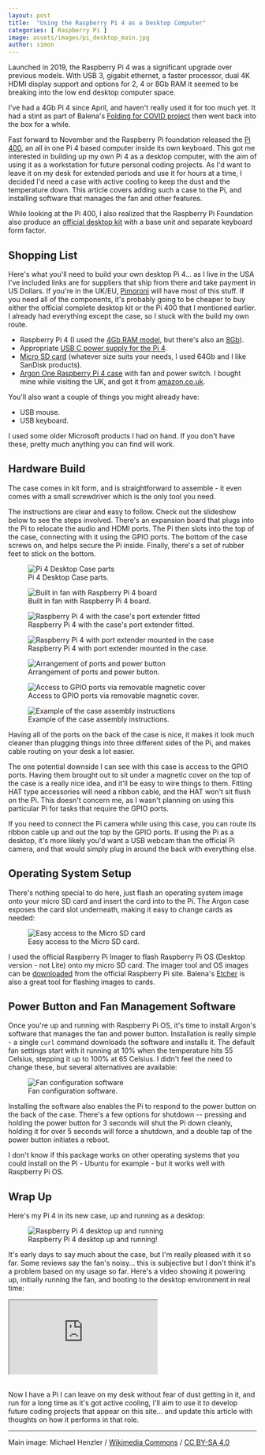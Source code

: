 ```yaml
---
layout: post
title:  "Using the Raspberry Pi 4 as a Desktop Computer"
categories: [ Raspberry Pi ]
image: assets/images/pi_desktop_main.jpg
author: simon
---
```

Launched in 2019, the Raspberry Pi 4 was a significant upgrade over previous models.  With USB 3, gigabit ethernet, a faster processor, dual 4K HDMI display support and options for 2, 4 or 8Gb RAM it seemed to be breaking into the low end desktop computer space.

I've had a 4Gb Pi 4 since April, and haven't really used it for too much yet.  It had a stint as part of Balena's [Folding for COVID project](https://www.balena.io/blog/balena-enables-more-devices-to-join-rosetta-home-to-research-covid-19/) then went back into the box for a while.

Fast forward to November and the Raspberry Pi foundation released the [Pi 400](https://www.raspberrypi.org/products/raspberry-pi-400/?resellerType=home), an all in one Pi 4 based computer inside its own keyboard.  This got me interested in building up my own Pi 4 as a desktop computer, with the aim of using it as a workstation for future personal coding projects.  As I'd want to leave it on my desk for extended periods and use it for hours at a time, I decided I'd need a case with active cooling to keep the dust and the temperature down.  This article covers adding such a case to the Pi, and installing software that manages the fan and other features.

While looking at the Pi 400, I also realized that the Raspberry Pi Foundation also produce an [official desktop kit](https://shop.pimoroni.com/products/raspberry-pi-4-desktop-kit?variant=31856456171603) with a base unit and separate keyboard form factor.

## Shopping List

Here's what you'll need to build your own desktop Pi 4... as I live in the USA I've included links are for suppliers that ship from there and take payment in US Dollars.  If you're in the UK/EU, [Pimoroni](https://shop.pimoroni.com/) will have most of this stuff.  If you need all of the components, it's probably going to be cheaper to buy either the official complete desktop kit or the Pi 400 that I mentioned earlier.  I already had everything except the case, so I stuck with the build my own route.

* Raspberry Pi 4 (I used the [4Gb RAM model](https://www.adafruit.com/product/4296), but there's also an [8Gb](https://www.adafruit.com/product/4564)).
* Appropriate [USB C power supply for the Pi 4](https://www.adafruit.com/product/4298).
* [Micro SD card](https://www.amazon.com/SanDisk-Ultra-microSDHC-Memory-Adapter/dp/B08GYBBBBH) (whatever size suits your needs, I used 64Gb and I like SanDisk products).
* [Argon One Raspberry Pi 4 case](https://www.argon40.com/catalog/product/view/id/52/s/argon-one-raspberry-pi-4-case/category/4/) with fan and power switch.  I bought mine while visiting the UK, and got it from [amazon.co.uk](https://www.amazon.co.uk/gp/product/B086JXR75B/).

You'll also want a couple of things you might already have:

* USB mouse.
* USB keyboard.

I used some older Microsoft products I had on hand.  If you don't have these, pretty much anything you can find will work.

## Hardware Build

The case comes in kit form, and is straightforward to assemble - it even comes with a small screwdriver which is the only tool you need.

The instructions are clear and easy to follow.  Check out the slideshow below to see the steps involved.  There's an expansion board that plugs into the Pi to relocate the audio and HDMI ports.  The Pi then slots into the top of the case, connecting with it using the GPIO ports.  The bottom of the case screws on, and helps secure the Pi inside.  Finally, there's a set of rubber feet to stick on the bottom. 

<div class="slick-carousel">
    <div>
        <figure class="figure">
        <img src="{{ site.baseurl }}/assets/images/pi_desktop_1_case_parts.jpg" class="figure-img img-fluid" alt="Pi 4 Desktop Case parts">
        <figcaption class="figure-caption text-center">Pi 4 Desktop Case parts.</figcaption>
        </figure>
    </div>
    <div>
        <figure class="figure">
        <img src="{{ site.baseurl }}/assets/images/pi_desktop_2_case_fan_with_pi.jpg" class="figure-img img-fluid" alt="Built in fan with Raspberry Pi 4 board">
        <figcaption class="figure-caption text-center">Built in fan with Raspberry Pi 4 board.</figcaption>
        </figure>
    </div>
    <div>
        <figure class="figure">
        <img src="{{ site.baseurl }}/assets/images/pi_desktop_3_case_port_extender_fitted.jpg" class="figure-img img-fluid" alt="Raspberry Pi 4 with the case's port extender fitted">
        <figcaption class="figure-caption text-center">Raspberry Pi 4 with the case's port extender fitted.</figcaption>
        </figure>
    </div>
    <div>
        <figure class="figure">
        <img src="{{ site.baseurl }}/assets/images/pi_desktop_4_pi_in_top_of_case.jpg" class="figure-img img-fluid" alt="Raspberry Pi 4 with port extender mounted in the case">
        <figcaption class="figure-caption text-center">Raspberry Pi 4 with port extender mounted in the case.</figcaption>
        </figure>
    </div>
    <div>
        <figure class="figure">
        <img src="{{ site.baseurl }}/assets/images/pi_desktop_5_case_ports.jpg" class="figure-img img-fluid" alt="Arrangement of ports and power button">
        <figcaption class="figure-caption text-center">Arrangement of ports and power button.</figcaption>
        </figure>
    </div>
    <div>
        <figure class="figure">
        <img src="{{ site.baseurl }}/assets/images/pi_desktop_6_case_gpio.jpg" class="figure-img img-fluid" alt="Access to GPIO ports via removable magnetic cover">
        <figcaption class="figure-caption text-center">Access to GPIO ports via removable magnetic cover.</figcaption>
        </figure>
    </div>
    <div>
        <figure class="figure">
        <img src="{{ site.baseurl }}/assets/images/pi_desktop_7_case_instructions.jpg" class="figure-img img-fluid" alt="Example of the case assembly instructions">
        <figcaption class="figure-caption text-center">Example of the case assembly instructions.</figcaption>
        </figure>
    </div>
</div>

Having all of the ports on the back of the case is nice, it makes it look much cleaner than plugging things into three different sides of the Pi, and makes cable routing on your desk a lot easier.

The one potential downside I can see with this case is access to the GPIO ports.  Having them brought out to sit under a magnetic cover on the top of the case is a really nice idea, and it'll be easy to wire things to them.  Fitting HAT type accessories will need a ribbon cable, and the HAT won't sit flush on the Pi.  This doesn't concern me, as I wasn't planning on using this particular Pi for tasks that require the GPIO ports.

If you need to connect the Pi camera while using this case, you can route its ribbon cable up and out the top by the GPIO ports.  If using the Pi as a desktop, it's more likely you'd want a USB webcam than the official Pi camera, and that would simply plug in around the back with everything else.

## Operating System Setup

There's nothing special to do here, just flash an operating system image onto your micro SD card and insert the card into to the Pi.  The Argon case exposes the card slot underneath, making it easy to change cards as needed:

<figure class="figure">
  <img src="{{ site.baseurl }}/assets/images/pi_desktop_case_sd_card.jpg" class="figure-img img-fluid" alt="Easy access to the Micro SD card">
  <figcaption class="figure-caption text-center">Easy access to the Micro SD card.</figcaption>
</figure>

I used the official Raspberry Pi Imager to flash Raspberry Pi OS (Desktop version - not Lite) onto my micro SD card.  The imager tool and OS images can be [downloaded](https://www.raspberrypi.org/downloads/) from the official Raspberry Pi site.  Balena's [Etcher](https://www.balena.io/etcher/) is also a great tool for flashing images to cards.

## Power Button and Fan Management Software

Once you're up and running with Raspberry Pi OS, it's time to install Argon's software that manages the fan and power button.  Installation is really simple - a single `curl` command downloads the software and installs it.  The default fan settings start with it running at 10% when the temperature hits 55 Celsius, stepping it up to 100% at 65 Celsius.  I didn't feel the need to change these, but several alternatives are available:

<figure class="figure">
  <img src="{{ site.baseurl }}/assets/images/pi_desktop_case_configuration.jpg" class="figure-img img-fluid" alt="Fan configuration software">
  <figcaption class="figure-caption text-center">Fan configuration software.</figcaption>
</figure>

Installing the software also enables the Pi to respond to the power button on the back of the case.  There's a few options for shutdown -- pressing and holding the power button for 3 seconds will shut the Pi down cleanly, holding it for over 5 seconds will force a shutdown, and a double tap of the power button initiates a reboot.

I don't know if this package works on other operating systems that you could install on the Pi - Ubuntu for example - but it works well with Raspberry Pi OS.

## Wrap Up

Here's my Pi 4 in its new case, up and running as a desktop:

<figure class="figure">
  <img src="{{ site.baseurl }}/assets/images/pi_desktop_with_monitor.jpg" class="figure-img img-fluid" alt="Raspberry Pi 4 desktop up and running">
  <figcaption class="figure-caption text-center">Raspberry Pi 4 desktop up and running!</figcaption>
</figure>

It's early days to say much about the case, but I'm really pleased with it so far.  Some reviews say the fan's noisy... this is subjective but I don't think it's a problem based on my usage so far.  Here's a video showing it powering up, initially running the fan, and booting to the desktop environment in real time:

<div class="embed-responsive embed-responsive-16by9">
  <iframe class="embed-responsive-item" src="https://www.youtube.com/embed/_79nXUG4Y4Y" allowfullscreen></iframe>
</div><br/>

Now I have a Pi I can leave on my desk without fear of dust getting in it, and run for a long time as it's got active cooling, I'll aim to use it to develop future coding projects that appear on this site... and update this article with thoughts on how it performs in that role.

---

Main image: Michael Henzler / [Wikimedia Commons](https://commons.wikimedia.org/wiki/Main_Page) / [CC BY-SA 4.0](https://creativecommons.org/licenses/by-sa/4.0/)
